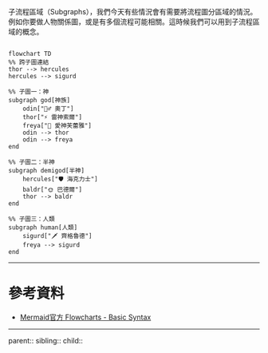 子流程區域（Subgraphs），我們今天有些情況會有需要將流程圖分區域的情況。例如你要做人物關係圖，或是有多個流程可能相關。這時候我們可以用到子流程區域的概念。

```mermaid

flowchart TD
%% 跨子圖連結
thor --> hercules
hercules --> sigurd

%% 子圖一：神
subgraph god[神族]
    odin["🧙‍♂️ 奧丁"]
    thor["⚡ 雷神索爾"]
    freya["🌸 愛神芙蕾雅"]
    odin --> thor
    odin --> freya
end

%% 子圖二：半神
subgraph demigod[半神]
    hercules["🛡️ 海克力士"]
    baldr["🌞 巴德爾"]
    thor --> baldr
end

%% 子圖三：人類
subgraph human[人類]
    sigurd["🗡️ 齊格魯德"]
    freya --> sigurd
end
```
- - -
# 參考資料
- [Mermaid官方 Flowcharts - Basic Syntax](https://mermaid.js.org/syntax/flowchart.html#tagged-process-tagged-rectangle)
- - -
parent::
sibling::
child::